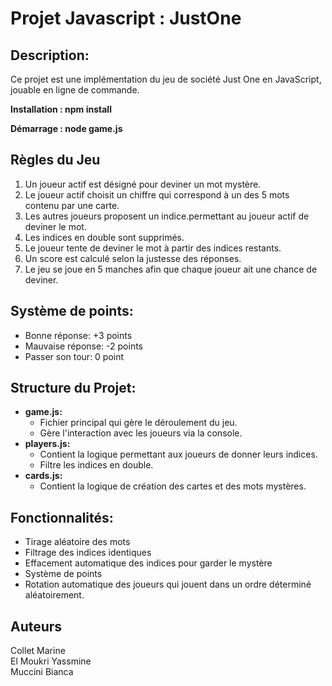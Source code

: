 # Projet Javascript : JustOne

## Description:
Ce projet est une implémentation du jeu de société Just One en JavaScript, jouable en ligne de commande.

**Installation : npm install**

**Démarrage : node game.js**

## Règles du Jeu
1) Un joueur actif est désigné pour deviner un mot mystère.
2) Le joueur actif choisit un chiffre qui correspond à un des 5 mots contenu par une carte.
3) Les autres joueurs proposent un indice.permettant au joueur actif de deviner le mot.
4) Les indices en double sont supprimés.
5) Le joueur tente de deviner le mot à partir des indices restants.
6) Un score est calculé selon la justesse des réponses.
7) Le jeu se joue en 5 manches afin que chaque joueur ait une chance de deviner.

## Système de points:
- Bonne réponse: +3 points
- Mauvaise réponse: -2 points
- Passer son tour: 0 point

## Structure du Projet:
- **game.js:**
    - Fichier principal qui gère le déroulement du jeu.
    - Gère l'interaction avec les joueurs via la console.
- **players.js:**
    - Contient la logique permettant aux joueurs de donner leurs indices.
    - Filtre les indices en double.
- **cards.js:**
    - Contient la logique de création des cartes et des mots mystères.

## Fonctionnalités:
- Tirage aléatoire des mots
- Filtrage des indices identiques
- Effacement automatique des indices pour garder le mystère
- Système de points
- Rotation automatique des joueurs qui jouent dans un ordre déterminé aléatoirement.

## Auteurs
Collet Marine  
El Moukri Yassmine  
Muccini Bianca  
